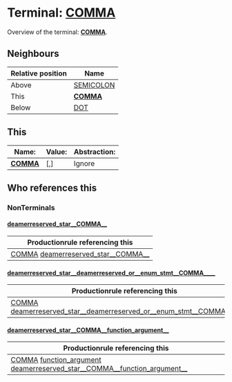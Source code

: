 # Terminal: **[COMMA](./COMMA.md)**

Overview of the terminal: **[COMMA](./COMMA.md)**.



## **Neighbours**

| Relative position | Name                                          |
| ----------------- | --------------------------------------------- |
| Above             | [SEMICOLON](./SEMICOLON.md) |
| This              | **[COMMA](./COMMA.md)** |
| Below             | [DOT](./DOT.md) |



## **This**

| Name:                                       | Value:          | Abstraction:    |
| ------------------------------------------- | --------------- | --------------- |
| **[COMMA](./COMMA.md)** | [,] | Ignore |



## **Who references this**

### NonTerminals


#### [deamerreserved_star__COMMA__](./../Grammar/deamerreserved_star__COMMA__.md)

| Productionrule referencing this                      |
| ---------------------------------------------------- |
| [COMMA](./COMMA.md) [deamerreserved_star__COMMA__](./../Grammar/deamerreserved_star__COMMA__.md)  |


#### [deamerreserved_star__deamerreserved_or__enum_stmt__COMMA____](./../Grammar/deamerreserved_star__deamerreserved_or__enum_stmt__COMMA____.md)

| Productionrule referencing this                      |
| ---------------------------------------------------- |
| [COMMA](./COMMA.md) [deamerreserved_star__deamerreserved_or__enum_stmt__COMMA____](./../Grammar/deamerreserved_star__deamerreserved_or__enum_stmt__COMMA____.md)  |


#### [deamerreserved_star__COMMA__function_argument__](./../Grammar/deamerreserved_star__COMMA__function_argument__.md)

| Productionrule referencing this                      |
| ---------------------------------------------------- |
| [COMMA](./COMMA.md) [function_argument](./../Grammar/function_argument.md) [deamerreserved_star__COMMA__function_argument__](./../Grammar/deamerreserved_star__COMMA__function_argument__.md)  |




